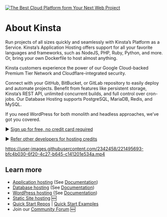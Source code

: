 [![The Best Cloud Platform form Your Next Web Project](https://user-images.githubusercontent.com/2342458/220064136-2c61e878-eb41-4c77-a5f5-482dbebeac2f.png)](https://kinsta.com)


# About Kinsta

Run projects of all sizes quickly and seamlessly with Kinsta’s Platform as a Service. Kinsta’s Application Hosting offers support for all your favorite languages and frameworks, such as NodeJS, PHP, Ruby, Python, and more. Or, bring your own Dockerfile to host almost anything.


Kinsta customers experience the power of our Google Cloud-backed Premium Tier Network and Cloudflare-integrated security.

Connect with your GitHub, BitBucket, or GitLab repository to easily deploy and automate projects. Benefit from features like persistent storage, Kinsta’s REST API, unlimited concurrent builds, and full control over cron-jobs. Our Database Hosting supports PostgreSQL, MariaDB, Redis, and MySQL. 

If you need WordPress for both monolith and headless approaches, we’ve got you covered.


▶️ [Sign up for free, no credit card required](https://kinsta.com/signup/)

▶️ [Refer other developers for hosting credits](https://kinsta.com/feature-updates/referrals/)

https://user-images.githubusercontent.com/2342458/221495693-bfc4b030-6f20-4c27-b645-c141201e534a.mp4

## Learn more
- [Application hosting](https://kinsta.com/application-hosting/) (See [Documentation](https://kinsta.com/docs/application-hosting/))
- [Database hosting](https://kinsta.com/database-hosting/) (See [Documentation](https://kinsta.com/docs/database-hosting/))
- [WordPress hosting](https://kinsta.com/wordpress-hosting/) (See [Documentation](https://kinsta.com/docs/wordpress-hosting/))
- [Static Site hosting](https://kinsta.com/docs/static-site-hosting/) 🆕
- [Quick Start Repos](https://github.com/orgs/kinsta/repositories?q=&type=template&language=&sort=) | [Quick Start Examples](https://kinsta.com/docs/application-hosting/quick-start-examples/)
- Join our [Community Forum](https://community.kinsta.com/) 🆕
